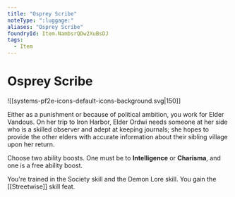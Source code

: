 ```yaml
---
title: "Osprey Scribe"
noteType: ":luggage:"
aliases: "Osprey Scribe"
foundryId: Item.NambsrQDw2XuBsDJ
tags:
  - Item
---
```


# Osprey Scribe
![[systems-pf2e-icons-default-icons-background.svg|150]]

Either as a punishment or because of political ambition, you work for Elder Vandous. On her trip to Iron Harbor, Elder Ordwi needs someone at her side who is a skilled observer and adept at keeping journals; she hopes to provide the other elders with accurate information about their sibling village upon her return.

Choose two ability boosts. One must be to **Intelligence** or **Charisma**, and one is a free ability boost.

You're trained in the Society skill and the Demon Lore skill. You gain the [[Streetwise]] skill feat.
